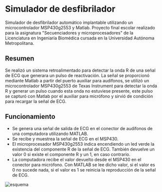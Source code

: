 # Simulador de desfibrilador

Simulador de desfibrilador automático implantable utilizando un microcontrolador MSP430g2553 y Matlab. Proyecto final escolar realizado para la asignatura "Secuenciadores y microprocesadores" de la Licenciatura en Ingeniaría Biomédica cursada en la Universidad Autónoma Metropolitana.


## Resumen

Se realizó un sistema retroalimentado para detectar la onda R de una señal de ECG que generara un pulso de reactivación. La señal se proporcionó mediante Matlab a partir del puerto auxiliar para audífonos, se utilizó un microcontrolador MSP430g2553 de Texas Instrument para detectar la onda R y generar un pulso cuando esta onda no estuviese presente, este pulso se capturó con Matlab por el auxiliar para micrófono y sirvió de condición para recargar la señal de ECG.


## Funcionamiento

 * Se genera una señal de salida de ECG en el conector de audifonos de una computadora utilizando MATLAB.
 * Se recibe y muestrea la señal de ECG en el MSP430.
 * El microprocesador MSP430g2553 indica encendiendo un led verde la existencia del componente R de la señal de ECG. También devuelve un valor 0 si existe el componente R y un 1, en caso contrario.
 * La computadora recibe el valor devuelto desde el MSP430 en el conector para micrófono. Con MATLAB se lee dicho valor, si el valor es 0 no sucede nada, si el valor es 1 se reinicia la reproducción de la señal de ECG.
 
 
 ![esquema](https://user-images.githubusercontent.com/58958653/71551369-69d5ff00-29ab-11ea-8e06-d7303a1f28d6.png)


 
 
 
 

